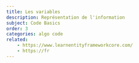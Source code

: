 ```yaml
---
title: Les variables 
description: Représentation de l'information
subject: Code Basics
order: 3
categories: algo code
related: 
    - https://www.learnentityframeworkcore.com/
    - https://fr
---
```


